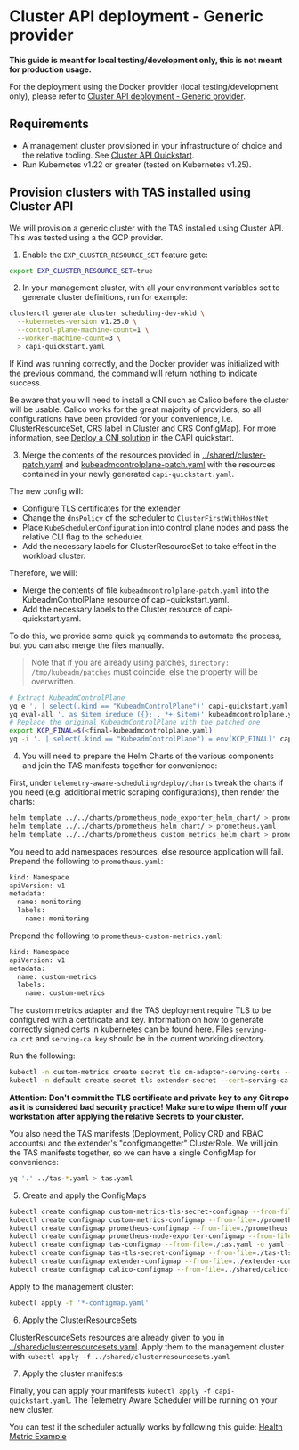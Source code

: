 # Cluster API deployment - Generic provider

**This guide is meant for local testing/development only, this is not meant for production usage.**

For the deployment using the Docker provider (local testing/development only), please refer to [Cluster API deployment - Generic provider](capi.md).

## Requirements

- A management cluster provisioned in your infrastructure of choice and the relative tooling.
  See [Cluster API Quickstart](https://cluster-api.sigs.k8s.io/user/quick-start.html).
- Run Kubernetes v1.22 or greater (tested on Kubernetes v1.25).

## Provision clusters with TAS installed using Cluster API

We will provision a generic cluster with the TAS installed using Cluster API. This was tested using a the GCP provider.

1. Enable the `EXP_CLUSTER_RESOURCE_SET` feature gate:

```bash
export EXP_CLUSTER_RESOURCE_SET=true
```

2. In your management cluster, with all your environment variables set to generate cluster definitions, run for example:

```bash
clusterctl generate cluster scheduling-dev-wkld \
  --kubernetes-version v1.25.0 \
  --control-plane-machine-count=1 \
  --worker-machine-count=3 \
  > capi-quickstart.yaml
```

If Kind was running correctly, and the Docker provider was initialized with the previous command, the command will return nothing to indicate success.

Be aware that you will need to install a CNI such as Calico before the cluster will be usable. 
Calico works for the great majority of providers, so all configurations have been provided for your convenience, i.e. ClusterResourceSet, CRS label in Cluster and CRS ConfigMap). 
For more information, see [Deploy a CNI solution](https://cluster-api.sigs.k8s.io/user/quick-start.html#deploy-a-cni-solution) in the CAPI quickstart.

3. Merge the contents of the resources provided in [../shared/cluster-patch.yaml](../shared/cluster-patch.yaml) and [kubeadmcontrolplane-patch.yaml](kubeadmcontrolplane-patch.yaml) with
   the resources contained in your newly generated `capi-quickstart.yaml`.

The new config will:
- Configure TLS certificates for the extender
- Change the `dnsPolicy` of the scheduler to `ClusterFirstWithHostNet`
- Place `KubeSchedulerConfiguration` into control plane nodes and pass the relative CLI flag to the scheduler.
- Add the necessary labels for ClusterResourceSet to take effect in the workload cluster.

Therefore, we will:
- Merge the contents of file `kubeadmcontrolplane-patch.yaml` into the KubeadmControlPlane resource of capi-quickstart.yaml.
- Add the necessary labels to the Cluster resource of capi-quickstart.yaml.

To do this, we provide some quick `yq` commands to automate the process, but you can also merge the files manually.

> Note that if you are already using patches, `directory: /tmp/kubeadm/patches` must coincide, else the property will be
> overwritten.

```bash
# Extract KubeadmControlPlane
yq e '. | select(.kind == "KubeadmControlPlane")' capi-quickstart.yaml > kubeadmcontrolplane.yaml
yq eval-all '. as $item ireduce ({}; . *+ $item)' kubeadmcontrolplane.yaml kubeadmcontrolplane-patch.yaml > final-kubeadmcontrolplane.yaml
# Replace the original KubeadmControlPlane with the patched one
export KCP_FINAL=$(<final-kubeadmcontrolplane.yaml)
yq -i '. | select(.kind == "KubeadmControlPlane") = env(KCP_FINAL)' capi-quickstart.yaml
```

4. You will need to prepare the Helm Charts of the various components and join the TAS manifests together for convenience:

First, under `telemetry-aware-scheduling/deploy/charts` tweak the charts if you need (e.g.
additional metric scraping configurations), then render the charts:

```bash
helm template ../../charts/prometheus_node_exporter_helm_chart/ > prometheus-node-exporter.yaml
helm template ../../charts/prometheus_helm_chart/ > prometheus.yaml
helm template ../../charts/prometheus_custom_metrics_helm_chart > prometheus-custom-metrics.yaml
```

You need to add namespaces resources, else resource application will fail. Prepend the following to `prometheus.yaml`:

```bash
kind: Namespace
apiVersion: v1
metadata:
  name: monitoring
  labels:
    name: monitoring
````

Prepend the following to `prometheus-custom-metrics.yaml`:
```bash
kind: Namespace
apiVersion: v1
metadata:
  name: custom-metrics
  labels:
    name: custom-metrics
```

The custom metrics adapter and the TAS deployment require TLS to be configured with a certificate and key.
Information on how to generate correctly signed certs in kubernetes can be found [here](https://github.com/kubernetes-sigs/apiserver-builder-alpha/blob/master/docs/concepts/auth.md).
Files ``serving-ca.crt`` and ``serving-ca.key`` should be in the current working directory.

Run the following:

```bash
kubectl -n custom-metrics create secret tls cm-adapter-serving-certs --cert=serving-ca.crt --key=serving-ca.key -oyaml --dry-run=client > custom-metrics-tls-secret.yaml
kubectl -n default create secret tls extender-secret --cert=serving-ca.crt --key=serving-ca.key -oyaml --dry-run=client > tas-tls-secret.yaml
```

**Attention: Don't commit the TLS certificate and private key to any Git repo as it is considered bad security practice! Make sure to wipe them off your workstation after applying the relative Secrets to your cluster.**

You also need the TAS manifests (Deployment, Policy CRD and RBAC accounts) and the extender's "configmapgetter"
ClusterRole. We will join the TAS manifests together, so we can have a single ConfigMap for convenience:

```bash
yq '.' ../tas-*.yaml > tas.yaml
```

5. Create and apply the ConfigMaps

```bash
kubectl create configmap custom-metrics-tls-secret-configmap --from-file=./custom-metrics-tls-secret.yaml -o yaml --dry-run=client > custom-metrics-tls-secret-configmap.yaml
kubectl create configmap custom-metrics-configmap --from-file=./prometheus-custom-metrics.yaml -o yaml --dry-run=client > custom-metrics-configmap.yaml
kubectl create configmap prometheus-configmap --from-file=./prometheus.yaml -o yaml --dry-run=client > prometheus-configmap.yaml
kubectl create configmap prometheus-node-exporter-configmap --from-file=./prometheus-node-exporter.yaml -o yaml --dry-run=client > prometheus-node-exporter-configmap.yaml
kubectl create configmap tas-configmap --from-file=./tas.yaml -o yaml --dry-run=client > tas-configmap.yaml
kubectl create configmap tas-tls-secret-configmap --from-file=./tas-tls-secret.yaml -o yaml --dry-run=client > tas-tls-secret-configmap.yaml
kubectl create configmap extender-configmap --from-file=../extender-configuration/configmap-getter.yaml -o yaml --dry-run=client > extender-configmap.yaml
kubectl create configmap calico-configmap --from-file=../shared/calico-configmap.yaml -o yaml --dry-run=client > calico-configmap.yaml
```

Apply to the management cluster:

```bash
kubectl apply -f '*-configmap.yaml'
```

6. Apply the ClusterResourceSets

ClusterResourceSets resources are already given to you in [../shared/clusterresourcesets.yaml](../shared/clusterresourcesets.yaml).
Apply them to the management cluster with `kubectl apply -f ../shared/clusterresourcesets.yaml`

7. Apply the cluster manifests

Finally, you can apply your manifests `kubectl apply -f capi-quickstart.yaml`.
The Telemetry Aware Scheduler will be running on your new cluster.

You can test if the scheduler actually works by following this guide:
[Health Metric Example](https://github.com/intel/platform-aware-scheduling/blob/master/telemetry-aware-scheduling/docs/health-metric-example.md)